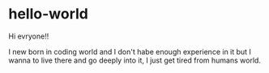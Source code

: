 # hello-world

Hi evryone!!

I new born in coding world and I don't habe enough experience in it
but I wanna to live there and go deeply into it, I just get tired from
humans world.
